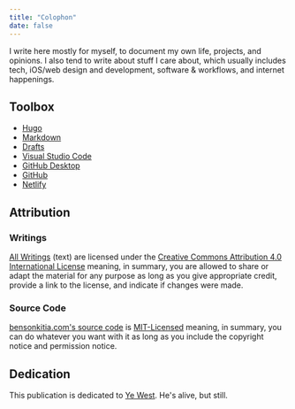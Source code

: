 ```yaml
---
title: "Colophon"
date: false
---
```


I write here mostly for myself, to document my own life, projects, and opinions. I also tend to write about stuff I care about, which usually includes tech, iOS/web design and development, software & workflows, and internet happenings.

## Toolbox

- [Hugo](https://gohugo.io)
- [Markdown](https://daringfireball.net/projects/markdown/)
- [Drafts](https://apps.apple.com/us/app/drafts/id1236254471)
- [Visual Studio Code](https://code.visualstudio.com)
- [GitHub Desktop](https://desktop.github.com/)
- [GitHub](https://github.com)
- [Netlify](https://netlify.com)

## Attribution

### Writings

[All Writings](https://bensonkitia.com/writings) (text) are licensed under the [Creative Commons Attribution 4.0 International License](https://creativecommons.org/licenses/by/4.0/) meaning, in summary, you are allowed to share or adapt the material for any purpose as long as you give appropriate credit, provide a link to the license, and indicate if changes were made.

### Source Code

[bensonkitia.com's source code](https://github.com/bensonkitia/bensonkitia.com) is [MIT-Licensed](https://github.com/bensonkitia/bensonkitia.com/blob/main/LICENSE) meaning, in summary, you can do whatever you want with it as long as you include the copyright notice and permission notice.

## Dedication

This publication is dedicated to [Ye West](https://instagram.com/kanyewest). He's alive, but still.
